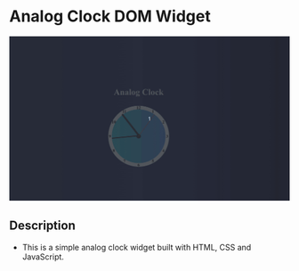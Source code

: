 # Analog Clock DOM Widget

![Analog Clock DOM Widget](analog-clock.gif)

## Description

- This is a simple analog clock widget built with HTML, CSS and JavaScript.
